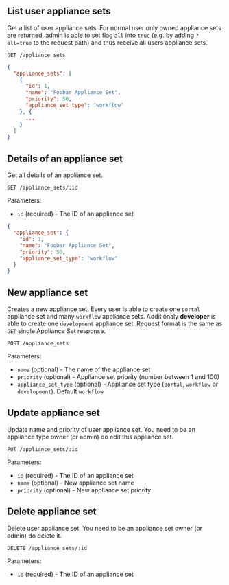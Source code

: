 ## List user appliance sets

Get a list of user appliance sets. For normal user only owned appliance sets are returned, admin is able to set flag `all` into `true` (e.g. by adding `?all=true` to the request path) and thus receive all users appliance sets.

```
GET /appliance_sets
```

```json
{
  "appliance_sets": [
    {
      "id": 1,
      "name": "Foobar Appliance Set",
      "priority": 50,
      "appliance_set_type": "workflow"
    }, {
      ...
    }
  ]
}
```

## Details of an appliance set

Get all details of an appliance set.

```
GET /appliance_sets/:id
```

Parameters:

+ `id` (required) - The ID of an appliance set

```json
{
  "appliance_set": {
    "id": 1,
    "name": "Foobar Appliance Set",
    "priority": 50,
    "appliance_set_type": "workflow"
  }
}
```

## New appliance set

Creates a new appliance set. Every user is able to create one `portal` appliance set and many `workflow` appliance sets. Additionaly **developer** is able to create one `development` appliance set. Request format is the same as `GET` single Appliance Set response.

```
POST /appliance_sets
```

Parameters:

+ `name` (optional) - The name of the appliance set
+ `priority` (optional) - Appliance set priority (number between 1 and 100)
+ `appliance_set_type` (optional) - Appliance set type (`portal`, `workflow` or `development`). Default `workflow`

## Update appliance set

Update name and priority of user appliance set. You need to be an appliance type owner (or admin) do edit this appliance set.

```
PUT /appliance_sets/:id
```

Parameters:

+ `id` (required) - The ID of an appliance set
+ `name` (optional) - New appliance set name
+ `priority` (optional) - New appliance set priority

## Delete appliance set

Delete user appliance set. You need to be an appliance set owner (or admin) do delete it.

```
DELETE /appliance_sets/:id
```

Parameters:

+ `id` (required) - The ID of an appliance set